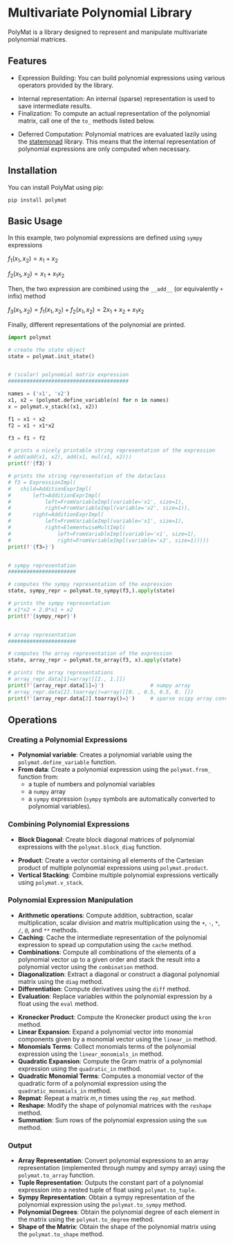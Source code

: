 # Multivariate Polynomial Library

PolyMat is a library designed to represent and manipulate multivariate polynomial matrices.


## Features

* Expression Building: You can build polynomial expressions using various operators provided by the library.
- Internal representation: An internal (sparse) representation is used to save intermediate results.
- Finalization: To compute an actual representation of the polynomial matrix, call one of the `to_` methods listed below. 
* Deferred Computation: Polynomial matrices are evaluated lazily using the [statemonad](https://github.com/MichaelSchneeberger/state-monad) library. This means that the internal representation of polynomial expressions are only computed when necessary.


## Installation

You can install PolyMat using pip:

```
pip install polymat
```


## Basic Usage

In this example, two polynomial expressions are defined using `sympy` expressions

$f_1(x_1, x_2) = x_1 + x_2$

$f_2(x_1, x_2) = x_1 + x_1 x_2$

Then, the two expression are combined using the `__add__` (or equivalently `+` infix) method

$f_3(x_1, x_2) = f_1(x_1, x_2) + f_2(x_1, x_2) = 2 x_1 + x_2 + x_1 x_2$

Finally, different representations of the polynomial are printed.

``` python
import polymat

# create the state object
state = polymat.init_state()


# (scalar) polynomial matrix expression
#######################################

names = ('x1', 'x2')
x1, x2 = (polymat.define_variable(n) for n in names)
x = polymat.v_stack((x1, x2))

f1 = x1 + x2
f2 = x1 + x1*x2

f3 = f1 + f2

# prints a nicely printable string representation of the expression
# add(add(x1, x2), add(x1, mul(x1, x2)))
print(f'{f3}')

# prints the string representation of the dataclass
# f3 = ExpressionImpl(
#   child=AdditionExprImpl(
#       left=AdditionExprImpl(
#           left=FromVariableImpl(variable='x1', size=1),
#           right=FromVariableImpl(variable='x2', size=1)),
#       right=AdditionExprImpl(
#           left=FromVariableImpl(variable='x1', size=1),
#           right=ElementwiseMultImpl(
#               left=FromVariableImpl(variable='x1', size=1),
#               right=FromVariableImpl(variable='x2', size=1)))))
print(f'{f3=}')


# sympy representation
######################

# computes the sympy representation of the expression
state, sympy_repr = polymat.to_sympy(f3,).apply(state)

# prints the sympy representation
# x1*x2 + 2.0*x1 + x2
print(f'{sympy_repr}')


# array representation
######################

# computes the array representation of the expression
state, array_repr = polymat.to_array(f3, x).apply(state)

# prints the array representations
# array_repr.data[1]=array([[2., 1.]])
print(f'{array_repr.data[1]=}')               # numpy array
# array_repr.data[2].toarray()=array([[0. , 0.5, 0.5, 0. ]])
print(f'{array_repr.data[2].toarray()=}')     # sparse scipy array converted to an numpy array
```


## Operations

### Creating a Polynomial Expressions

- **Polynomial variable**: Creates a polynomial variable using the `polymat.define_variable` function.
- **From data**: Create a polynomial expression using the `polymat.from_` function from:
    - a tuple of numbers and polynomial variables
    - a `numpy` array
    - a `sympy` expression (`sympy` symbols are automatically converted to polynomial variables).

### Combining Polynomial Expressions

- **Block Diagonal**: Create block diagonal matrices of polynomial expressions with the `polymat.block_diag` function.
<!-- - **Horizonal Stacking**: Create multiple polynomial expressions horizontally using `polymat.h_stack`. -->
- **Product**: Create a vector containing all elements of the Cartesian product of multiple polynomial expressions using `polymat.product`.
- **Vertical Stacking**: Combine multiple polynomial expressions vertically using `polymat.v_stack`.

### Polynomial Expression Manipulation

- **Arithmetic operations**: Compute addition, subtraction, scalar multiplication, scalar division and matrix multiplication using the `+`, `-`, `*`, `/`, `@`, and `**` methods.
- **Caching**: Cache the intermediate representation of the polynomial expression to spead up computation using the `cache` method.
- **Combinations**: Compute all combinations of the elements of a polynomial vector up to a given order and stack the result into a polynomial vector using the `combination` method.
- **Diagonalization**: Extract a diagonal or construct a diagonal polynomial matrix using the `diag` method.
- **Differentiation**: Compute derivatives using the `diff` method.
- **Evaluation**: Replace variables within the polynomial expression by a float using the `eval` method.
<!-- - **Filter vector**: -->
- **Kronecker Product**: Compute the Kronecker product using the `kron` method.
- **Linear Expansion**: Expand a polynomial vector into monomial components given by a monomial vector using the `linear_in` method.
- **Monomials Terms**: Collect monomials terms of the polynomial expression using the `linear_monomials_in` method.
- **Quadratic Expansion**: Compute the Gram matrix of a polynomial expression using the `quadratic_in` method.
- **Quadratic Monomial Terms**: Computes a monomial vector of the quadratic form of a polynomial expression using the `quadratic_monomials_in` method.
- **Repmat**: Repeat a matrix $m, n$ times using the `rep_mat` method.
- **Reshape**: Modify the shape of polynomial matrices with the `reshape` method.
- **Summation**: Sum rows of the polynomial expression using the `sum` method.

### Output

- **Array Representation**: Convert polynomial expressions to an array representation (implemented through numpy and sympy array) using the `polymat.to_array` function.
- **Tuple Representation**: Outputs the constant part of a polynomial expression into a nested tuple of float using `polymat.to_tuple`.
- **Sympy Representation**: Obtain a sympy representation of the polynomial expression using the `polymat.to_sympy` method.
- **Polynomial Degrees**: Obtain the polynomial degree of each element in the matrix using the `polymat.to_degree` method.
- **Shape of the Matrix**: Obtain the shape of the polynomial matrix using the `polymat.to_shape` method.
